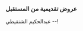 ### عروض تقديمية من المستقبل
 عبدالحكيم الشنقيطي
--!



  
<!--stackedit_data:
eyJoaXN0b3J5IjpbLTIxMjk2MDc1NzFdfQ==
-->